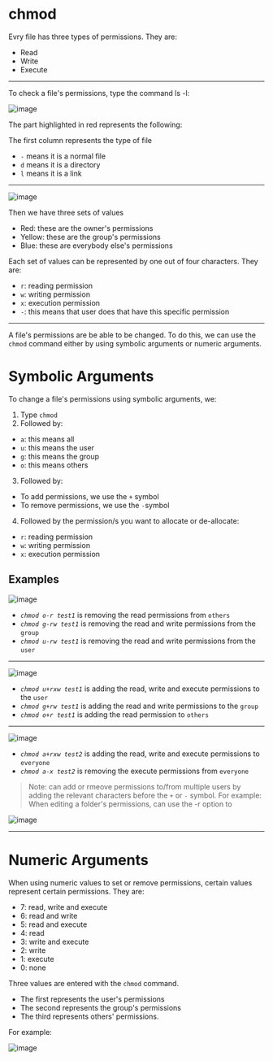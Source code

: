 # **chmod** 

Evry file has three types of permissions. They are:

* Read
* Write 
* Execute

---

To check a file's permissions, type the command ls -l:

![image](https://user-images.githubusercontent.com/107522496/196937544-42608669-eaed-4e36-8c16-7bd334ff20c0.png)

The part highlighted in red represents the following:


The first column represents the type of file

* `-` means it is a normal file 
* `d` means it is a directory
* `l` means it is a link

---


![image](https://user-images.githubusercontent.com/107522496/196938662-c2039d40-2ece-4c14-a5c8-7248ede81707.png)

Then we have three sets of values 

* Red: these are the owner's permissions 
* Yellow: these are the group's permissions
* Blue: these are everybody else's permissions

Each set of values can be represented by one out of four characters. They are:

* `r`: reading permission 
* `w`: writing permission 
* `x`: execution permission
* `-`: this means that user does that have this specific permission 

---

A file's permissions are be able to be changed. To do this, we can use the `chmod` command either by using symbolic arguments or numeric arguments.

# Symbolic Arguments

To change a file's permissions using symbolic arguments, we: 

1. Type `chmod` 
2. Followed by: 

* `a`: this means all 
* `u`: this means the user
* `g`: this means the group
* `o`: this means others

3. Followed by: 
* To add permissions, we use the `+` symbol
* To remove permissions, we use the `-`symbol

4. Followed by the permission/s you want to allocate or de-allocate:

* `r`: reading permission 
* `w`: writing permission 
* `x`: execution permission

## Examples

![image](https://user-images.githubusercontent.com/107522496/196946508-6a2e0446-7ff8-4df8-957c-0925d3a24ec3.png)

* *`chmod o-r test1`* is removing the read permissions from `others`
* *`chmod g-rw test1`* is removing the read and write permissions from the `group`
* *`chmod u-rw test1`* is removing the read and write permissions from the `user`

---

![image](https://user-images.githubusercontent.com/107522496/196948236-ecad1059-da7f-4d50-92a0-f7c646cc6691.png)

* *`chmod u+rxw test1`* is adding the read, write and execute permissions to the `user`
* *`chmod g+rw test1`* is adding the read and write permissions to the `group`
* *`chmod o+r test1`* is adding the read permission to `others`

---

![image](https://user-images.githubusercontent.com/107522496/196949450-f2977e31-9b8f-42bd-a9f5-16f299698b79.png)

* *`chmod a+rxw test2`* is adding the read, write and execute permissions to `everyone`
* *`chmod a-x test2`* is removing the execute permissions from `everyone`


> Note: can add or rmeove permissions to/from multiple users by adding the relevant characters before the `+` or `-` symbol. For example: 
> When editing a folder's permissions, can use the -r option to 

![image](https://user-images.githubusercontent.com/107522496/196950722-6dcdfc90-006d-4ecf-9343-39c2626b8a1f.png)

---
# Numeric Arguments 

When using numeric values to set or remove permissions, certain values represent certain permissions. They are:

* 7: read, write and execute
* 6: read and write 
* 5: read and execute
* 4: read 
* 3: write and execute
* 2: write
* 1: execute
* 0: none

Three values are entered with the `chmod` command. 

* The first represents the user's permissions
* The second represents the group's permissions
* The third represents others' permissions.

For example: 

![image](https://user-images.githubusercontent.com/107522496/196978923-f7d89f4d-1ec9-406a-a95b-a2a968394b0c.png)






























